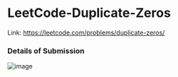 # LeetCode-Duplicate-Zeros
Link: https://leetcode.com/problems/duplicate-zeros/
### Details of Submission
![image](https://github.com/mgalang229/LeetCode-Duplicate-Zeros/assets/51401355/2ec49023-f42e-45da-a9db-5e420b8910f7)
